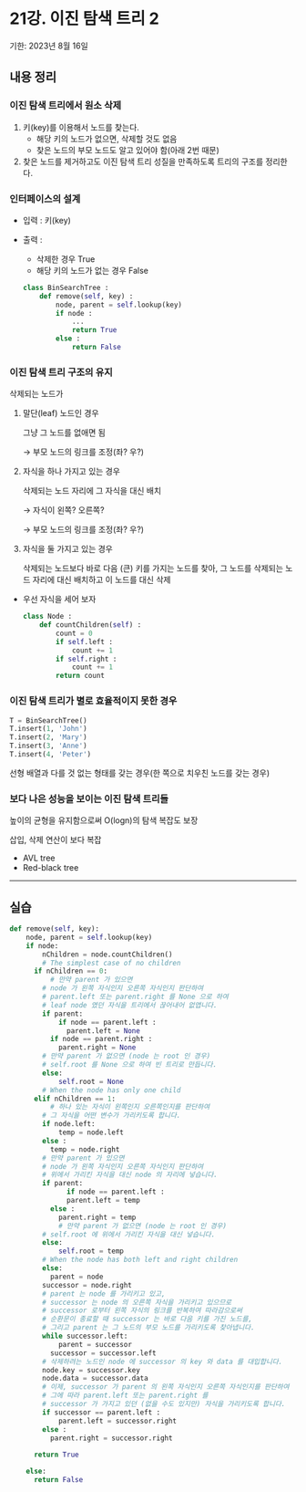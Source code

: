 # 21강. 이진 탐색 트리 2

기한: 2023년 8월 16일

## 내용 정리

### 이진 탐색 트리에서 원소 삭제

1. 키(key)를 이용해서 노드를 찾는다.
    - 해당 키의 노드가 없으면, 삭제할 것도 없음
    - 찾은 노드의 부모 노드도 알고 있어야 함(아래 2번 때문)
2. 찾은 노드를 제거하고도 이진 탐색 트리 성질을 만족하도록 트리의 구조를 정리한다.

### 인터페이스의 설계

- 입력 : 키(key)
- 출력 :
    - 삭제한 경우 True
    - 해당 키의 노드가 없는 경우 False
    
    ```python
    class BinSearchTree :
    	def remove(self, key) :
    		node, parent = self.lookup(key)
    		if node :
    			...
    			return True
    		else :
    			return False
    ```
    

### 이진 탐색 트리 구조의 유지

삭제되는 노드가

1. 말단(leaf) 노드인 경우
    
    그냥 그 노드를 없애면 됨
    
    → 부모 노드의 링크를 조정(좌? 우?)
    
2. 자식을 하나 가지고 있는 경우
    
    삭제되는 노드 자리에 그 자식을 대신 배치
    
    → 자식이 왼쪽? 오른쪽?
    
    → 부모 노드의 링크를 조정(좌? 우?)
    
3. 자식을 둘 가지고 있는 경우
    
    삭제되는 노드보다 바로 다음 (큰) 키를 가지는 노드를 찾아, 그 노드를 삭제되는 노드 자리에 대신 배치하고 이 노드를 대신 삭제
    
- 우선 자식을 세어 보자
    
    ```python
    class Node :
    	def countChildren(self) :
    		count = 0 
    		if self.left :
    			count += 1
    		if self.right :
    			count += 1
    		return count
    ```
    

### 이진 탐색 트리가 별로 효율적이지 못한 경우

```python
T = BinSearchTree()
T.insert(1, 'John')
T.insert(2, 'Mary')
T.insert(3, 'Anne')
T.insert(4, 'Peter')
```

선형 배열과 다를 것 없는 형태를 갖는 경우(한 쪽으로 치우친 노드를 갖는 경우)

### 보다 나은 성능을 보이는 이진 탐색 트리들

높이의 균형을 유지함으로써 O(logn)의 탐색 복잡도 보장

삽입, 삭제 연산이 보다 복잡

- AVL tree
- Red-black tree

---

## 실습

```python
def remove(self, key):
	node, parent = self.lookup(key)
	if node:
		nChildren = node.countChildren()
		# The simplest case of no children
	  if nChildren == 0:
		  # 만약 parent 가 있으면
	    # node 가 왼쪽 자식인지 오른쪽 자식인지 판단하여
	    # parent.left 또는 parent.right 를 None 으로 하여
	    # leaf node 였던 자식을 트리에서 끊어내어 없앱니다.
	    if parent:
		    if node == parent.left :
		      parent.left = None
	      if node == parent.right :
	        parent.right = None
	    # 만약 parent 가 없으면 (node 는 root 인 경우)
	    # self.root 를 None 으로 하여 빈 트리로 만듭니다.
	    else:
		    self.root = None
		# When the node has only one child
	  elif nChildren == 1:
		  # 하나 있는 자식이 왼쪽인지 오른쪽인지를 판단하여
	    # 그 자식을 어떤 변수가 가리키도록 합니다.
	    if node.left:
		    temp = node.left
	    else :
	      temp = node.right
	    # 만약 parent 가 있으면
	    # node 가 왼쪽 자식인지 오른쪽 자식인지 판단하여
	    # 위에서 가리킨 자식을 대신 node 의 자리에 넣습니다.
	    if parent:
			  if node == parent.left :
		      parent.left = temp
	      else :
	        parent.right = temp
			# 만약 parent 가 없으면 (node 는 root 인 경우)
	    # self.root 에 위에서 가리킨 자식을 대신 넣습니다.
	    else:
		    self.root = temp
		# When the node has both left and right children
		else:
		  parent = node
	    successor = node.right
	    # parent 는 node 를 가리키고 있고,
	    # successor 는 node 의 오른쪽 자식을 가리키고 있으므로
	    # successor 로부터 왼쪽 자식의 링크를 반복하여 따라감으로써
	    # 순환문이 종료할 때 successor 는 바로 다음 키를 가진 노드를,
	    # 그리고 parent 는 그 노드의 부모 노드를 가리키도록 찾아냅니다.
	    while successor.left:
		    parent = successor
	      successor = successor.left
	    # 삭제하려는 노드인 node 에 successor 의 key 와 data 를 대입합니다.
	    node.key = successor.key
	    node.data = successor.data
	    # 이제, successor 가 parent 의 왼쪽 자식인지 오른쪽 자식인지를 판단하여
	    # 그에 따라 parent.left 또는 parent.right 를
	    # successor 가 가지고 있던 (없을 수도 있지만) 자식을 가리키도록 합니다.
	    if successor == parent.left :
		    parent.left = successor.right
	    else :
	      parent.right = successor.right
	                    
	  return True

	else:
	  return False
```
